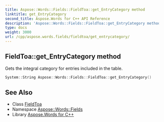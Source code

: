 ```yaml
---
title: Aspose::Words::Fields::FieldToa::get_EntryCategory method
linktitle: get_EntryCategory
second_title: Aspose.Words for C++ API Reference
description: 'Aspose::Words::Fields::FieldToa::get_EntryCategory method. Gets the integral category for entries included in the table in C++.'
type: docs
weight: 3000
url: /cpp/aspose.words.fields/fieldtoa/get_entrycategory/
---
```

## FieldToa::get_EntryCategory method


Gets the integral category for entries included in the table.

```cpp
System::String Aspose::Words::Fields::FieldToa::get_EntryCategory()
```

## See Also

* Class [FieldToa](../)
* Namespace [Aspose::Words::Fields](../../)
* Library [Aspose.Words for C++](../../../)
